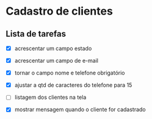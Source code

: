 # Cadastro de clientes

## Lista de tarefas

- [X] acrescentar um campo estado

- [X] acrescentar um campo de e-mail

- [X] tornar o campo nome e telefone obrigatório

- [X] ajustar a qtd de caracteres do telefone para 15

- [ ] listagem dos clientes na tela

- [X] mostrar mensagem quando o cliente for cadastrado